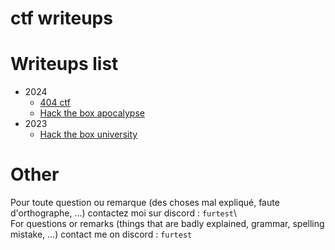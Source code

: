 # ctf writeups


# Writeups list

- 2024
    - [404 ctf](./2024_404_ctf/reversible_engineering.md)
    - [Hack the box apocalypse](./2024_htb_apocalypse/misc)
- 2023
    - [Hack the box university](./2023_htb_university_ctf/windows_of_opportunity_writeup.md)

# Other


Pour toute question ou remarque (des choses mal expliqué, faute d'orthographe, ...) contactez moi sur discord : `furtest`\  
For questions or remarks (things that are badly explained, grammar, spelling mistake, ...) contact me on discord : `furtest`
